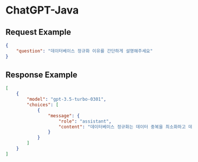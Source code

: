 # ChatGPT-Java


## Request Example
```json
{
    "question": "데이터베이스 정규화 이유를 간단하게 설명해주세요"
}
```

## Response Example
```json
[
    {
        "model": "gpt-3.5-turbo-0301",
        "choices": [
            {
                "message": {
                    "role": "assistant",
                    "content": "데이터베이스 정규화는 데이터 중복을 최소화하고 데이터 일관성을 유지하기 위해 데이터를 구조화하는 과정입니다. 이를 통해 데이터의 저장 공간을 절약하고 데이터의 검색 및 수정 작업을 보다 효율적으로 처리할 수 있습니다. 또한, 데이터의 일관성을 유지함으로써 데이터의 신뢰성을 높일 수 있습니다."
                }
            }
        ]
    }
]
```

